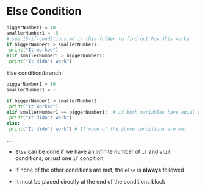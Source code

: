 # Else Condition

```python
biggerNumber1 = 10
smallerNumber1 = -5
# see 18-if-conditions.md in this folder to find out how this works
if biggerNumber1 > smallerNumber1: 
 print("It worked") 
elif smallerNumber1 > biggerNumber1: 
 print("It didn't work") 
```

Else condition/branch:

```python
biggerNumber1 = 10
smallerNumber1 = -    

if biggerNumber1 > smallerNumber1: 
 print("It worked") 
elif smallerNumber1 == biggerNumber1:  # if both variables have equal values
 print("It didn't work") 
else:
 print("It didn't work") # If none of the above conditions are met

...
```

* `Else` can be done if we have an infinite number of `if` and `elif` conditions, or just one `if` condition

* If none of the other conditions are met, the `else` is **always** followed

* It must be placed directly at the end of the conditions block


